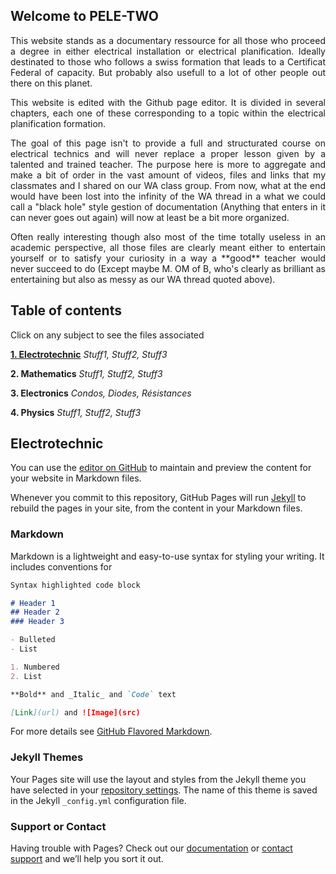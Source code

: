 ## Welcome to PELE-TWO
<div align="justify">
  <p>
This website stands as a documentary ressource for all those who proceed a degree in either electrical installation or electrical planification. Ideally destinated to those   who follows a swiss formation that leads to a Certificat Federal of capacity. But probably also usefull to a lot of other people out there on this planet.
  </p>
  <p>
This website is edited with the Github page editor. It is divided in several chapters, each one of these corresponding to a topic within the electrical planification formation.
  </p>
  <p>
The goal of this page isn't to provide a full and structurated course on electrical technics and will never replace a proper lesson given by a talented and trained teacher. The purpose here is more to aggregate and make a bit of order in the vast amount of videos, files and links that my classmates and I shared on our WA class group. From now, what at the end would have been lost into the infinity of the WA thread in a what we could call a "black hole" style gestion of documentation (Anything that enters in it can never goes out again) will now at least be a bit more organized.
  </p> 
  <p>
Often really interesting though also most of the time totally useless in an academic perspective, all those files are clearly meant either to entertain yourself or to satisfy your curiosity in a way a **good** teacher would never succeed to do (Except maybe M. OM of B, who's clearly as brilliant as entertaining but also as messy as our WA thread quoted above).
  </p>
</div>

## Table of contents
Click on any subject to see the files associated
  
  [**1. Electrotechnic**](/##Electrotechnic)
   _Stuff1, Stuff2, Stuff3_
  
  **2. Mathematics**
   _Stuff1, Stuff2, Stuff3_
  
  **3. Electronics**
   _Condos, Diodes, Résistances_
  
  **4. Physics**
   _Stuff1, Stuff2, Stuff3_
  

## Electrotechnic

 
You can use the [editor on GitHub](https://github.com/BKovsky/PELE2/edit/main/README.md) to maintain and preview the content for your website in Markdown files.

Whenever you commit to this repository, GitHub Pages will run [Jekyll](https://jekyllrb.com/) to rebuild the pages in your site, from the content in your Markdown files.

### Markdown

Markdown is a lightweight and easy-to-use syntax for styling your writing. It includes conventions for

```markdown
Syntax highlighted code block

# Header 1
## Header 2
### Header 3

- Bulleted
- List

1. Numbered
2. List

**Bold** and _Italic_ and `Code` text

[Link](url) and ![Image](src)
```

For more details see [GitHub Flavored Markdown](https://guides.github.com/features/mastering-markdown/).

### Jekyll Themes

Your Pages site will use the layout and styles from the Jekyll theme you have selected in your [repository settings](https://github.com/BKovsky/PELE2/settings/pages). The name of this theme is saved in the Jekyll `_config.yml` configuration file.

### Support or Contact

Having trouble with Pages? Check out our [documentation](https://docs.github.com/categories/github-pages-basics/) or [contact support](https://support.github.com/contact) and we’ll help you sort it out.
